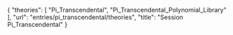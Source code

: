 {
    "theories": [
        "Pi_Transcendental",
        "Pi_Transcendental_Polynomial_Library"
    ],
    "url": "entries/pi_transcendental/theories",
    "title": "Session Pi_Transcendental"
}